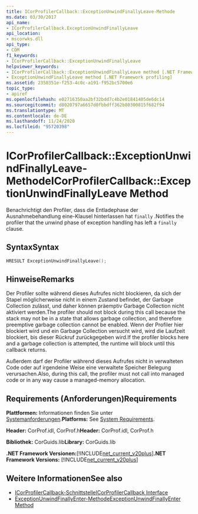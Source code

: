 ```yaml
---
title: ICorProfilerCallback::ExceptionUnwindFinallyLeave-Methode
ms.date: 03/30/2017
api_name:
- ICorProfilerCallback.ExceptionUnwindFinallyLeave
api_location:
- mscorwks.dll
api_type:
- COM
f1_keywords:
- ICorProfilerCallback::ExceptionUnwindFinallyLeave
helpviewer_keywords:
- ICorProfilerCallback::ExceptionUnwindFinallyLeave method [.NET Framework profiling]
- ExceptionUnwindFinallyLeave method [.NET Framework profiling]
ms.assetid: 2350351e-f253-4c0c-a191-f952bc5700e6
topic_type:
- apiref
ms.openlocfilehash: e02716350aa2bf32bdd7c4b2e01841405de6dc14
ms.sourcegitcommit: d8020797a6657d0fbbdff362b80300815f682f94
ms.translationtype: MT
ms.contentlocale: de-DE
ms.lasthandoff: 11/24/2020
ms.locfileid: "95720398"
---
```

# <a name="icorprofilercallbackexceptionunwindfinallyleave-method"></a><span data-ttu-id="7d878-102">ICorProfilerCallback::ExceptionUnwindFinallyLeave-Methode</span><span class="sxs-lookup"><span data-stu-id="7d878-102">ICorProfilerCallback::ExceptionUnwindFinallyLeave Method</span></span>

<span data-ttu-id="7d878-103">Benachrichtigt den Profiler, dass die Entladephase der Ausnahmebehandlung eine-Klausel hinterlassen hat `finally` .</span><span class="sxs-lookup"><span data-stu-id="7d878-103">Notifies the profiler that the unwind phase of exception handling has left a `finally` clause.</span></span>  
  
## <a name="syntax"></a><span data-ttu-id="7d878-104">Syntax</span><span class="sxs-lookup"><span data-stu-id="7d878-104">Syntax</span></span>  
  
```cpp  
HRESULT ExceptionUnwindFinallyLeave();  
```  
  
## <a name="remarks"></a><span data-ttu-id="7d878-105">Hinweise</span><span class="sxs-lookup"><span data-stu-id="7d878-105">Remarks</span></span>  

 <span data-ttu-id="7d878-106">Der Profiler sollte während dieses Aufrufes nicht blockieren, da sich der Stapel möglicherweise nicht in einem Zustand befindet, der Garbage Collection zulässt, und daher können präemptiv Garbage Collection nicht aktiviert werden.</span><span class="sxs-lookup"><span data-stu-id="7d878-106">The profiler should not block during this call because the stack may not be in a state that allows garbage collection, and therefore preemptive garbage collection cannot be enabled.</span></span> <span data-ttu-id="7d878-107">Wenn der Profiler hier blockiert wird und ein Garbage Collection versucht wird, wird die Laufzeit blockiert, bis dieser Rückruf zurückgegeben wird.</span><span class="sxs-lookup"><span data-stu-id="7d878-107">If the profiler blocks here and a garbage collection is attempted, the runtime will block until this callback returns.</span></span>  
  
 <span data-ttu-id="7d878-108">Außerdem darf der Profiler während dieses Aufrufes nicht in verwalteten Code oder auf irgendeine Weise eine verwaltete Speicher Belegung verursachen.</span><span class="sxs-lookup"><span data-stu-id="7d878-108">Also, during this call, the profiler must not call into managed code or in any way cause a managed-memory allocation.</span></span>  
  
## <a name="requirements"></a><span data-ttu-id="7d878-109">Requirements (Anforderungen)</span><span class="sxs-lookup"><span data-stu-id="7d878-109">Requirements</span></span>  

 <span data-ttu-id="7d878-110">**Plattformen:** Informationen finden Sie unter [Systemanforderungen](../../get-started/system-requirements.md).</span><span class="sxs-lookup"><span data-stu-id="7d878-110">**Platforms:** See [System Requirements](../../get-started/system-requirements.md).</span></span>  
  
 <span data-ttu-id="7d878-111">**Header:** CorProf.idl, CorProf.h</span><span class="sxs-lookup"><span data-stu-id="7d878-111">**Header:** CorProf.idl, CorProf.h</span></span>  
  
 <span data-ttu-id="7d878-112">**Bibliothek:** CorGuids.lib</span><span class="sxs-lookup"><span data-stu-id="7d878-112">**Library:** CorGuids.lib</span></span>  
  
 <span data-ttu-id="7d878-113">**.NET Framework Versionen:**[!INCLUDE[net_current_v20plus](../../../../includes/net-current-v20plus-md.md)]</span><span class="sxs-lookup"><span data-stu-id="7d878-113">**.NET Framework Versions:** [!INCLUDE[net_current_v20plus](../../../../includes/net-current-v20plus-md.md)]</span></span>  
  
## <a name="see-also"></a><span data-ttu-id="7d878-114">Weitere Informationen</span><span class="sxs-lookup"><span data-stu-id="7d878-114">See also</span></span>

- [<span data-ttu-id="7d878-115">ICorProfilerCallback-Schnittstelle</span><span class="sxs-lookup"><span data-stu-id="7d878-115">ICorProfilerCallback Interface</span></span>](icorprofilercallback-interface.md)
- [<span data-ttu-id="7d878-116">ExceptionUnwindFinallyEnter-Methode</span><span class="sxs-lookup"><span data-stu-id="7d878-116">ExceptionUnwindFinallyEnter Method</span></span>](icorprofilercallback-exceptionunwindfinallyenter-method.md)
